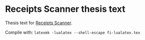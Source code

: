 # Receipts Scanner thesis text
Thesis text for [Receipts Scanner](https://github.com/petr7555/bachelors_thesis_accounting_ocr).

Compile with: `latexmk -lualatex --shell-escape fi-lualatex.tex`
